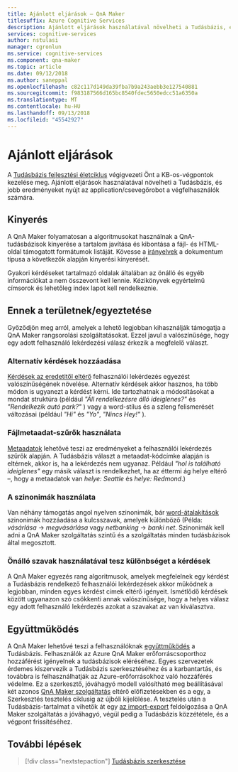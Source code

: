 ```yaml
---
title: Ajánlott eljárások – QnA Maker
titlesuffix: Azure Cognitive Services
description: Ajánlott eljárások használatával növelheti a Tudásbázis, és jobb eredményeket nyújt az application/csevegőrobot a végfelhasználók számára.
services: cognitive-services
author: nstulasi
manager: cgronlun
ms.service: cognitive-services
ms.component: qna-maker
ms.topic: article
ms.date: 09/12/2018
ms.author: saneppal
ms.openlocfilehash: c82c117d149da39fba7b9a243aebb3e127540881
ms.sourcegitcommit: f983187566d165bc8540fdec5650edcc51a6350a
ms.translationtype: MT
ms.contentlocale: hu-HU
ms.lasthandoff: 09/13/2018
ms.locfileid: "45542927"
---
```

# <a name="best-practices"></a>Ajánlott eljárások
A [Tudásbázis fejlesztési életciklus](../Concepts/development-lifecycle-knowledge-base.md) végigvezeti Önt a KB-os-végpontok kezelése meg. Ajánlott eljárások használatával növelheti a Tudásbázis, és jobb eredményeket nyújt az application/csevegőrobot a végfelhasználók számára.

## <a name="extraction"></a>Kinyerés
A QnA Maker folyamatosan a algoritmusokat használnak a QnA-tudásbázisok kinyerése a tartalom javítása és kibontása a fájl- és HTML-oldal támogatott formátumok listáját. Kövesse a [irányelvek](../Concepts/data-sources-supported.md) a dokumentum típusa a következők alapján kinyerési kinyerését. 

Gyakori kérdéseket tartalmazó oldalak általában az önálló és egyéb információkat a nem összevont kell lennie. Kézikönyvek egyértelmű címsorok és lehetőleg index lapot kell rendelkeznie. 

## <a name="rankingmatching"></a>Ennek a területnek/egyeztetése
Győződjön meg arról, amelyek a lehető legjobban kihasználják támogatja a QnA Maker rangsorolási szolgáltatásokat. Ezzel javul a valószínűsége, hogy egy adott felhasználó lekérdezési válasz érkezik a megfelelő választ.

### <a name="add-alternate-questions"></a>Alternatív kérdések hozzáadása
[Kérdések az eredetitől eltérő](../How-To/edit-knowledge-base.md) felhasználói lekérdezés egyezést valószínűségének növelése. Alternatív kérdések akkor hasznos, ha több módon is ugyanezt a kérdést kérni. Ide tartozhatnak a módosításokat a mondat struktúra (például *"Áll rendelkezésre álló ideiglenes?"* és *"Rendelkezik autó park?"* ) vagy a word-stílus és a szleng felismerését változásai (például *"Hi"* és *"Yo"*, *"Nincs Hey!"* ).

### <a name="use-metadata-filters"></a>Fájlmetaadat-szűrők használata
[Metaadatok](../How-To/edit-knowledge-base.md) lehetővé teszi az eredményeket a felhasználói lekérdezés szűrők alapján. A Tudásbázis választ a metaadat-kódcímke alapján is eltérnek, akkor is, ha a lekérdezés nem ugyanaz. Például *"hol is található ideiglenes"* egy másik választ is rendelkezhet, ha az éttermi ág helye eltérő –, hogy a metaadatok van *helye: Seattle* és *helye: Redmond*.)

### <a name="use-synonyms"></a>A szinonimák használata
Van néhány támogatás angol nyelven szinonimák, bár [word-átalakítások](https://westus.dev.cognitive.microsoft.com/docs/services/5a93fcf85b4ccd136866eb37/operations/5ac266295b4ccd1554da75fd) szinonimák hozzáadása a kulcsszavak, amelyek különböző (Példa: *vásárlása* -> *megvásárlása*  vagy *netbanking* -> *banki net*. Szinonimák kell adni a QnA Maker szolgáltatás szintű és a szolgáltatás minden tudásbázisok által megosztott.

### <a name="use-distinct-words-to-differentiate-questions"></a>Önálló szavak használatával tesz különbséget a kérdések
A QnA Maker egyezés rang algoritmusok, amelyek megfelelnek egy kérdést a Tudásbázis rendelkező felhasználói lekérdezések akkor működnek a legjobban, minden egyes kérdést címek eltérő igényeit. Ismétlődő kérdések között ugyanazon szó csökkenti annak valószínűsége, hogy a helyes válasz egy adott felhasználó lekérdezés azokat a szavakat az van kiválasztva.

## <a name="collaborate"></a>Együttműködés
A QnA Maker lehetővé teszi a felhasználóknak [együttműködés](../How-to/collaborate-knowledge-base.md) a Tudásbázis. Felhasználók az Azure QnA Maker erőforráscsoporthoz hozzáférést igényelnek a tudásbázisok eléréséhez. Egyes szervezetek érdemes kiszervezik a Tudásbázis szerkesztéséhez és a karbantartás, és továbbra is felhasználhatják az Azure-erőforrásokhoz való hozzáférés védelme. Ez a szerkesztő, jóváhagyó modell valósítható meg beállításával két azonos [QnA Maker szolgáltatás](../How-to/set-up-qnamaker-service-azure.md) eltérő előfizetésekben és a egy, a Szerkesztés tesztelés ciklusig az újbóli kijelölése. A tesztelés után a Tudásbázis-tartalmat a vihetők át egy [az import-export](../Tutorials/migrate-knowledge-base.md) feldolgozása a QnA Maker szolgáltatás a jóváhagyó, végül pedig a Tudásbázis közzététele, és a végpont frissítéséhez.

## <a name="next-steps"></a>További lépések

> [!div class="nextstepaction"]
> [Tudásbázis szerkesztése](../How-to/edit-knowledge-base.md)

